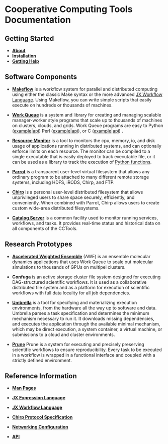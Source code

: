 # Cooperative Computing Tools Documentation

## Getting Started

- **[About](about.md)**
- **[Installation](install)**
- **[Getting Help](help)**

## Software Components

- [**Makeflow**](makeflow) is a workflow system for parallel and distributed
  computing using either the classic Make syntax or the more advanced
  [JX Workflow Language](jx-workflow).   Using Makeflow, you can
  write simple scripts that easily execute on hundreds or thousands of
  machines. 

- [**Work Queue**](work_queue) is a system and library for creating and
  managing scalable manager-worker style programs that scale up to thousands of
  machines on clusters, clouds, and grids. Work Queue programs are easy to
Python ([example](work_queue/examples/work_queue_example.py)|[api](http://ccl.cse.nd.edu/software/manuals/api/html/namespaceWorkQueuePython.html))
Perl   ([example](work_queue/examples/work_queue_example.pl)|[api](http://ccl.cse.nd.edu/software/manuals/api/html/work__queue_8h.html)),
or C   ([example](work_queue/examples/work_queue_example.c)|[api](http://ccl.cse.nd.edu/software/manuals/api/html/work__queue_8h.html))
.

- [**Resource Monitor**](resource_monitor) is a tool to monitors the cpu,
  memory, io, and disk usage of applications running in distributed systems,
  and can optionally enforce limits on each resource. The monitor can be
  compiled to a single executable that is easily deployed to track executable
  file, or it can be used as a library to track the execution of [Python
  functions](http://ccl.cse.nd.edu/software/manuals/api/html/namespaceresource__monitor.html).

- [**Parrot**](parrot) is a transparent user-level virtual filesystem that
  allows any ordinary program to be attached to many different remote storage
  systems, including HDFS, iRODS, Chirp, and FTP. 

- [**Chirp**](chirp)  is a personal user-level distributed filesystem that
  allows unprivileged users to share space securely, efficiently, and
  conveniently. When combined with Parrot, Chirp allows users to create custom
  wide-area distributed filesystems. 

- [**Catalog Server**](catalog) is a common facility used to monitor
  running services, workflows, and tasks.  It provides real-time status
  and historical data on all components of the CCTools.

## Research Prototypes

- [**Accelerated Weighted Ensemble**](awe) (AWE) is an ensemble
  molecular dynamics applications that uses Work Queue to scale
  out molecular simulations to thousands of GPUs on multipel clusters.

- [**Confuga**](confuga) is an active storage cluster file system designed for
  executing DAG-structured scientific workflows. It is used as a collaborative
  distributed file system and as a platform for execution of scientific
  workflows with full data locality for all job dependencies.

- [**Umbrella**](umbrella) is a tool for specifying and materializing execution
  environments, from the hardware all the way up to software and data. Umbrella
  parses a task specification and determines the minimum mechanism necessary to
  run it. It downloads missing dependencies, and executes the application
  through the available minimal mechanism, which may be direct execution, a
  system container, a virtual machine, or submissions to a cloud and cluster environments.

- [**Prune**](prune) Prune is a system for executing and precisely preserving
  scientific workflows to ensure reproducibility.  Every task to be executed in
  a workflow is wrapped in a functional interface and coupled with a strictly
  defined environment.

## Reference Information

- [**Man Pages**](man_pages.md)

- [**JX Expression Language**](jx)

- [**JX Workflow Language**](jx-workflow)

- [**Chirp Protocol Specification**](chirp/chirp_protocol.md)

- [**Networking Configuration**](network)

- [**API**](http://ccl.cse.nd.edu/software/manuals/api/html/index.html)
